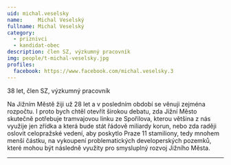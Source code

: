 ```yaml
---
uid: michal.veselsky
name:     Michal Veselský
fullname: Michal Veselský
category:
  - priznivci
  - kandidat-obec
description: člen SZ, výzkumný pracovník
img: people/t-michal-veselsky.jpg
profiles:
  facebook: https://www.facebook.com/michal.veselsky.3
---
```


38 let, člen SZ, výzkumný pracovník

Na Jižním Městě žiji už 28 let a v posledním období se věnuji zejména rozpočtu. I proto bych chtěl otevřít širokou debatu, zda Jižní Město skutečně potřebuje tramvajovou linku ze Spořilova, kterou většina z nás využije jen zřídka a která bude stát řádově miliardy korun, nebo zda raději oslovit celopražské vedení, aby poskytlo Praze 11 stamiliony, tedy mnohem menší částku, na vykoupení problematických developerských pozemků, které mohou být následně využity pro smysluplný rozvoj Jižního Města.

---